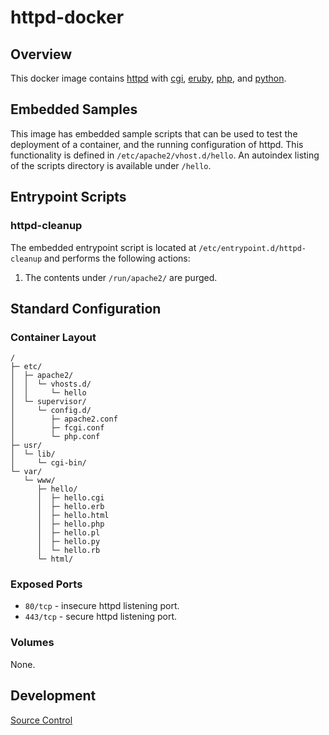 # httpd-docker

## Overview

This docker image contains [httpd](https://httpd.apache.org/) with [cgi](https://en.wikipedia.org/wiki/Common_Gateway_Interface), [eruby](https://en.wikipedia.org/wiki/ERuby), [php](https://php.net/), and [python](https://www.python.org/).

## Embedded Samples

This image has embedded sample scripts that can be used to test the deployment of a container, and the running configuration of httpd. This functionality is defined in `/etc/apache2/vhost.d/hello`. An autoindex listing of the scripts directory is available under `/hello`.

## Entrypoint Scripts

### httpd-cleanup

The embedded entrypoint script is located at `/etc/entrypoint.d/httpd-cleanup` and performs the following actions:

1. The contents under `/run/apache2/` are purged.

## Standard Configuration

### Container Layout

```
/
├─ etc/
│  ├─ apache2/
│  │  └─ vhosts.d/
│  │     └─ hello
│  └─ supervisor/
│     └─ config.d/
│        ├─ apache2.conf
│        ├─ fcgi.conf
│        └─ php.conf
├─ usr/
│  └─ lib/
│     └─ cgi-bin/
└─ var/
   └─ www/
      ├─ hello/
      │  ├─ hello.cgi
      │  ├─ hello.erb
      │  ├─ hello.html
      │  ├─ hello.php
      │  ├─ hello.pl
      │  ├─ hello.py
      │  └─ hello.rb
      └─ html/
```

### Exposed Ports

* `80/tcp` - insecure httpd listening port.
* `443/tcp` - secure httpd listening port.

### Volumes

None.

## Development

[Source Control](https://github.com/crashvb/httpd-docker)

